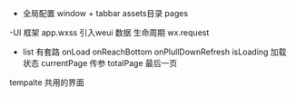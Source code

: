- 全局配置
window + tabbar
assets目录 pages

-UI 框架
app.wxss 引入weui
数据
生命周期 wx.request

- list 有套路
onLoad onReachBottom onPlullDownRefresh
isLoading 加载 状态
currentPage  传参
totalPage 最后一页


tempalte
共用的界面
<template data="{{}}">